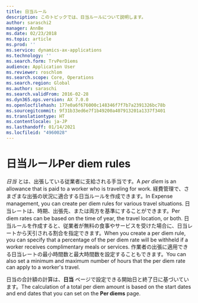 ```yaml
---
title: 日当ルール
description: このトピックでは、日当ルールについて説明します。
author: saraschi2
manager: AnnBe
ms.date: 02/23/2018
ms.topic: article
ms.prod: ''
ms.service: dynamics-ax-applications
ms.technology: ''
ms.search.form: TrvPerDiems
audience: Application User
ms.reviewer: roschlom
ms.search.scope: Core, Operations
ms.search.region: Global
ms.author: saraschi
ms.search.validFrom: 2016-02-28
ms.dyn365.ops.version: AX 7.0.0
ms.openlocfilehash: 177e0a6f676000c148346f7f7b7a2391326bc78b
ms.sourcegitcommit: 9f31b33ed6e7f1b49200a407913201a1337f3401
ms.translationtype: HT
ms.contentlocale: ja-JP
ms.lasthandoff: 01/14/2021
ms.locfileid: "4960028"
---
```

# <a name="per-diem-rules"></a><span data-ttu-id="45899-103">日当ルール</span><span class="sxs-lookup"><span data-stu-id="45899-103">Per diem rules</span></span>

<span data-ttu-id="45899-104">*日当* とは、出張している従業者に支給される手当です。</span><span class="sxs-lookup"><span data-stu-id="45899-104">A *per diem* is an allowance that is paid to a worker who is traveling for work.</span></span> <span data-ttu-id="45899-105">経費管理で、さまざまな出張の状況に適合する日当ルールを作成できます。</span><span class="sxs-lookup"><span data-stu-id="45899-105">In Expense management, you can create per diem rules for various travel situations.</span></span> <span data-ttu-id="45899-106">日当レートは、時期、出張先、または両方を基準にすることができます。</span><span class="sxs-lookup"><span data-stu-id="45899-106">Per diem rates can be based on the time of year, the travel location, or both.</span></span> <span data-ttu-id="45899-107">日当ルールを作成すると、従業者が無料の食事やサービスを受けた場合に、日当レートから天引される割合を指定できます。</span><span class="sxs-lookup"><span data-stu-id="45899-107">When you create a per diem rule, you can specify that a percentage of the per diem rate will be withheld if a worker receives complimentary meals or services.</span></span> <span data-ttu-id="45899-108">作業者の出張に適用できる日当レートの最小時間数と最大時間数を設定することもできます。</span><span class="sxs-lookup"><span data-stu-id="45899-108">You can also set a minimum and maximum number of hours that the per diem rate can apply to a worker's travel.</span></span>

<span data-ttu-id="45899-109">日当の合計額の計算は、**日当** ページで設定できる開始日と終了日に基づいています。</span><span class="sxs-lookup"><span data-stu-id="45899-109">The calculation of a total per diem amount is based on the start dates and end dates that you can set on the **Per diems** page.</span></span>
